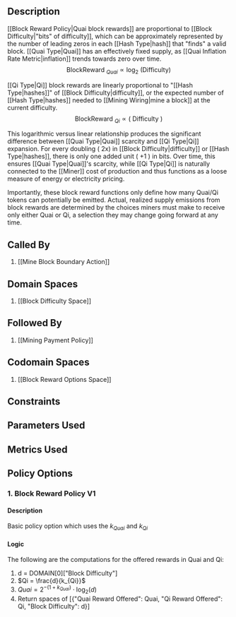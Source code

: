 ## Description

[[Block Reward Policy|Quai block rewards]] are proportional to [[Block Difficulty|"bits" of difficulty]], which can be approximately represented by the number of leading zeros in each [[Hash Type|hash]] that "finds" a valid block. [[Quai Type|Quai]] has an effectively fixed supply, as [[Quai Inflation Rate Metric|inflation]] trends towards zero over time.
$$
\text { BlockReward }_{Q u a i} \propto \log _2 \text { (Difficulty) }
$$

[[Qi Type|Qi]] block rewards are linearly proportional to "[[Hash Type|hashes]]" of [[Block Difficulty|difficulty]], or the expected number of [[Hash Type|hashes]] needed to [[Mining Wiring|mine a block]] at the current difficulty.
$$
\text { BlockReward }_{Q i} \propto(\text { Difficulty })
$$

This logarithmic versus linear relationship produces the significant difference between [[Quai Type|Quai]] scarcity and [[Qi Type|Qi]] expansion. For every doubling ( $2 \mathrm{x})$ in [[Block Difficulty|difficulty]] or [[Hash Type|hashes]], there is only one added unit ( +1 ) in bits. Over time, this ensures [[Quai Type|Quai]]'s scarcity, while [[Qi Type|Qi]] is naturally connected to the [[Miner]] cost of production and thus functions as a loose measure of energy or electricity pricing.

Importantly, these block reward functions only define how many Quai/Qi tokens can potentially be emitted. Actual, realized supply emissions from block rewards are determined by the choices miners must make to receive only either Quai or Qi, a selection they may change going forward at any time.
## Called By
1. [[Mine Block Boundary Action]]
## Domain Spaces
1. [[Block Difficulty Space]]
## Followed By
1. [[Mining Payment Policy]]
## Codomain Spaces
1. [[Block Reward Options Space]]
## Constraints
## Parameters Used
## Metrics Used
## Policy Options
### 1. Block Reward Policy V1
#### Description
Basic policy option which uses the $k_{Quai}$ and $k_{Qi}$
#### Logic
The following are the computations for the offered rewards in Quai and Qi:
1. d = DOMAIN[0]["Block Difficulty"]
2. $Qi = \frac{d}{k_{Qi}}$
3. $Quai = 2^{-(1+k_{Quai})} \cdot \log_2(d)$
4. Return spaces of [{"Quai Reward Offered": Quai,
        "Qi Reward Offered": Qi,
        "Block Difficulty": d}]

